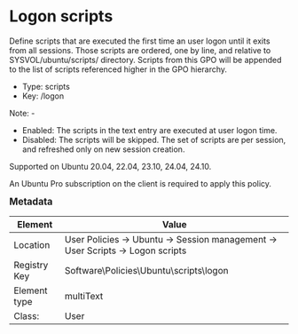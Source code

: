 # Logon scripts

Define scripts that are executed the first time an user logon until it exits from all sessions.
Those scripts are ordered, one by line, and relative to SYSVOL/ubuntu/scripts/ directory.
Scripts from this GPO will be appended to the list of scripts referenced higher in the GPO hierarchy.


- Type: scripts
- Key: /logon

Note: -
 * Enabled: The scripts in the text entry are executed at user logon time.
 * Disabled: The scripts will be skipped.
 The set of scripts are per session, and refreshed only on new session creation.


Supported on Ubuntu 20.04, 22.04, 23.10, 24.04, 24.10.

An Ubuntu Pro subscription on the client is required to apply this policy.



<span style="font-size: larger;">**Metadata**</span>

| Element      | Value            |
| ---          | ---              |
| Location     | User Policies -> Ubuntu -> Session management -> User Scripts -> Logon scripts    |
| Registry Key | Software\Policies\Ubuntu\scripts\logon         |
| Element type | multiText |
| Class:       | User       |
